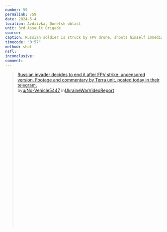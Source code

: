 ```yaml
---
number: 59
permalink: /59
date: 2024-5-4
location: Avdiivka, Donetsk oblast
unit: 3rd Assault Brigade
source: 
caption: Russian soldier is struck by FPV drone, shoots himself immediately
timecode: "0:57"
method: shot
nsfl: 
inconclusive: 
comment: 
---
```

<blockquote class="reddit-embed-bq" style="height:500px" data-embed-height="506"><a href="https://www.reddit.com/r/UkraineWarVideoReport/comments/1ctp10j/russian_invader_decides_to_end_it_after_fpv/">Russian invader decides to end it after FPV strike, uncensored version. Footage and commentary by Terra unit, posted today in their telegram.</a><br> by<a href="https://www.reddit.com/user/No-Vehicle5447/">u/No-Vehicle5447</a> in<a href="https://www.reddit.com/r/UkraineWarVideoReport/">UkraineWarVideoReport</a></blockquote><script async="" src="https://embed.reddit.com/widgets.js" charset="UTF-8"></script>